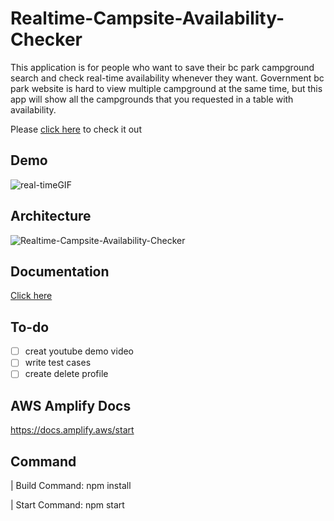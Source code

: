 # Realtime-Campsite-Availability-Checker

This application is for people who want to save their bc park campground search and check real-time availability whenever they want.
Government bc park website is hard to view multiple campground at the same time, but this app will show all the campgrounds that you requested in a table with availability.

Please [click here](https://dev.d25ltoj978yjcn.amplifyapp.com/) to check it out

## Demo

![real-timeGIF](https://user-images.githubusercontent.com/33018110/117557047-05f22a80-b024-11eb-96e7-0c6046c0d64f.gif)

## Architecture

![Realtime-Campsite-Availability-Checker](https://user-images.githubusercontent.com/33018110/117557068-2621e980-b024-11eb-9b62-b327b7792a0c.png)

## Documentation

[Click here](https://docs.google.com/document/d/1AcpCgpOq37VMfTWbTxdyDyPbxLdsUpEoJ6KgBlKcT_s/edit?usp=sharing)

## To-do

- [ ] creat youtube demo video
- [ ] write test cases
- [ ] create delete profile

## AWS Amplify Docs

https://docs.amplify.aws/start

## Command

| Build Command: npm install

| Start Command: npm start
